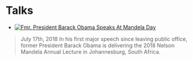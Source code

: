 # Talks

* [![Fmr. President Barack Obama Speaks At Mandela Day](http://img.youtube.com/vi/XkHjrKDrhjg/0.jpg)](http://www.youtube.com/watch?v=XkHjrKDrhjg)
> July 17th, 2018
In his first major speech since leaving public office, former President Barack Obama is delivering the 2018 Nelson Mandela Annual Lecture in Johannesburg, South Africa.
